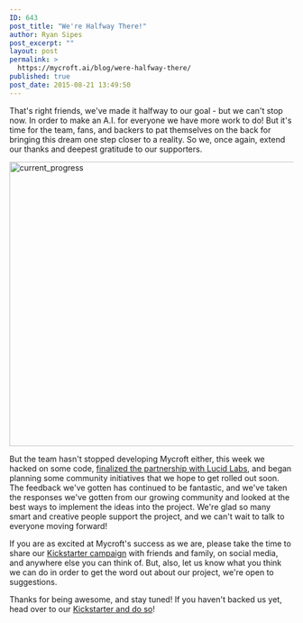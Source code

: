 ```yaml
---
ID: 643
post_title: "We're Halfway There!"
author: Ryan Sipes
post_excerpt: ""
layout: post
permalink: >
  https://mycroft.ai/blog/were-halfway-there/
published: true
post_date: 2015-08-21 13:49:50
---
```

That's right friends, we've made it halfway to our goal - but we can't stop now. In order to make an A.I. for everyone we have more work to do! But it's time for the team, fans, and backers to pat themselves on the back for bringing this dream one step closer to a reality. So we, once again, extend our thanks and deepest gratitude to our supporters.

<a href="https://mycroft.ai/wp-content/uploads/2015/08/current_progress.png"><img class="alignnone size-full wp-image-650" src="https://mycroft.ai/wp-content/uploads/2015/08/current_progress.png" alt="current_progress" width="1055" height="504" /></a>

But the team hasn't stopped developing Mycroft either, this week we hacked on some code, <a href="https://mycroft.ai/new-partnership-with-lucid-labs/" target="_blank">finalized the partnership with Lucid Labs</a>, and began planning some community initiatives that we hope to get rolled out soon. The feedback we've gotten has continued to be fantastic, and we've taken the responses we've gotten from our growing community and looked at the best ways to implement the ideas into the project. We're glad so many smart and creative people support the project, and we can't wait to talk to everyone moving forward!

If you are as excited at Mycroft's success as we are, please take the time to share our <a href="http://bit.ly/mycroftai" target="_blank">Kickstarter campaign</a> with friends and family, on social media, and anywhere else you can think of. But, also, let us know what you think we can do in order to get the word out about our project, we're open to suggestions.

Thanks for being awesome, and stay tuned! If you haven't backed us yet, head over to our <a href="http://bit.ly/mycroftai" target="_blank">Kickstarter and do so</a>!